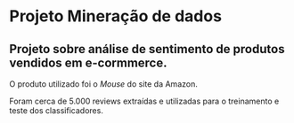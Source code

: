 # Projeto Mineração de dados

## Projeto sobre análise de sentimento de produtos vendidos em e-cormmerce.

O produto utilizado foi o *Mouse* do site da Amazon.

Foram cerca de 5.000 reviews extraídas e utilizadas para o treinamento e teste dos classificadores.
